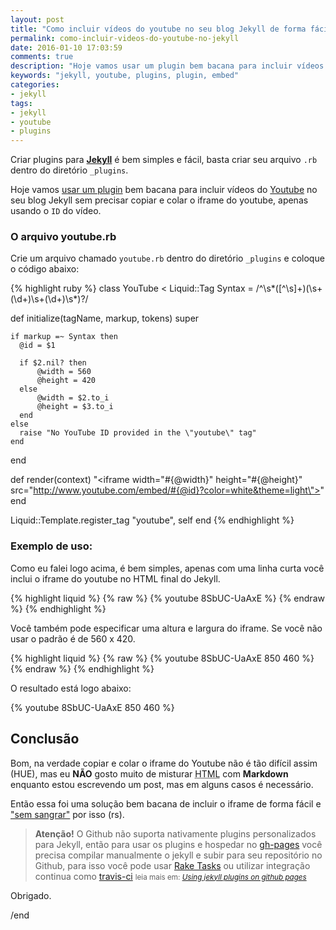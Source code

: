 ```yaml
---
layout: post
title: "Como incluir vídeos do youtube no seu blog Jekyll de forma fácil"
permalink: como-incluir-videos-do-youtube-no-jekyll
date: 2016-01-10 17:03:59
comments: true
description: "Hoje vamos usar um plugin bem bacana para incluir vídeos do youtube no seu blog Jekyll sem precisar copiar e colar o iframe do youtube"
keywords: "jekyll, youtube, plugins, plugin, embed"
categories:
- jekyll
tags:
- jekyll
- youtube
- plugins
---
```


Criar plugins para **[Jekyll](http://jekyllrb.com/)** é bem simples e fácil, basta criar seu arquivo `.rb` dentro do diretório `_plugins`.

Hoje vamos [usar um plugin](https://gist.github.com/joelverhagen/1805814) bem bacana para incluir vídeos do [Youtube](https://www.youtube.com/) no seu blog Jekyll sem precisar copiar e colar o iframe do youtube, apenas usando o `ID` do vídeo.

### O arquivo youtube.rb

Crie um arquivo chamado `youtube.rb` dentro do diretório `_plugins` e coloque o código abaixo:

{% highlight ruby %}
class YouTube < Liquid::Tag
  Syntax = /^\s*([^\s]+)(\s+(\d+)\s+(\d+)\s*)?/

  def initialize(tagName, markup, tokens)
    super

    if markup =~ Syntax then
      @id = $1

      if $2.nil? then
          @width = 560
          @height = 420
      else
          @width = $2.to_i
          @height = $3.to_i
      end
    else
      raise "No YouTube ID provided in the \"youtube\" tag"
    end
  end

  def render(context)
    "<iframe width=\"#{@width}\" height=\"#{@height}\" src=\"http://www.youtube.com/embed/#{@id}?color=white&theme=light\"></iframe>"
  end

  Liquid::Template.register_tag "youtube", self
end
{% endhighlight %}

### Exemplo de uso:

Como eu falei logo acima, é bem simples, apenas com uma linha curta você inclui o iframe do youtube no HTML final do Jekyll.

{% highlight liquid %}
  {% raw %}
    {% youtube 8SbUC-UaAxE %}
  {% endraw %}
{% endhighlight %}

Você também pode especificar uma altura e largura do iframe. Se você não usar o padrão é de 560 x 420.

{% highlight liquid %}
  {% raw %}
    {% youtube 8SbUC-UaAxE 850 460 %}
  {% endraw %}
{% endhighlight %}

O resultado está logo abaixo:

{% youtube 8SbUC-UaAxE 850 460 %}

## Conclusão

Bom, na verdade copiar e colar o iframe do Youtube não é tão difícil assim (HUE), mas eu **NÃO** gosto muito de misturar <abbr title="HyperText Markup Language">HTML</abbr> com **Markdown** enquanto estou escrevendo um post, mas em alguns casos é necessário.

Então essa foi uma solução bem bacana de incluir o iframe de forma fácil e ["sem sangrar"](http://br.web.img1.acsta.net/newsv7/15/04/18/00/55/579877.jpg) por isso (rs).

> **Atenção!** O Github não suporta nativamente plugins personalizados para Jekyll, então para usar os plugins e hospedar no [gh-pages](https://pages.github.com/) você precisa compilar manualmente o jekyll e subir para seu repositório no Github, para isso você pode usar [Rake Tasks](/rake-tasks-para-automatizar-publicacoes-jekyll/) ou utilizar integração continua como [travis-ci](https://travis-ci.org)
  > <small>leia mais em: _[Using jekyll plugins on github pages](http://ixti.net/software/2013/01/28/using-jekyll-plugins-on-github-pages.html)_</small>

Obrigado.

/end
